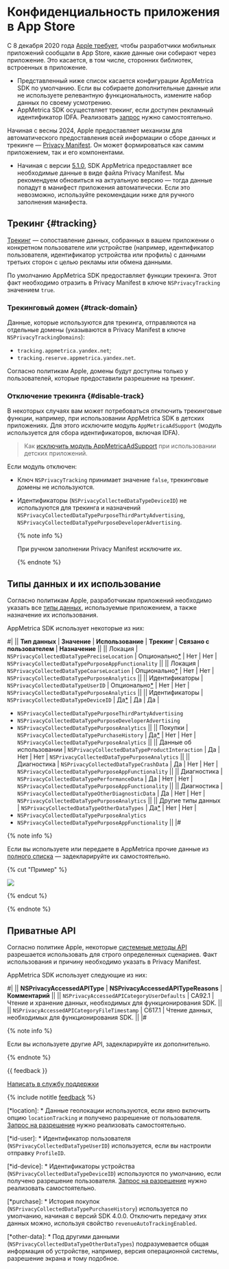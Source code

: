 # Конфиденциальность приложения в App Store

С 8 декабря 2020 года [Apple требует](https://developer.apple.com/app-store/app-privacy-details/), чтобы разработчики мобильных приложений сообщали в App Store, какие данные они собирают через приложение. Это касается, в том числе, сторонних библиотек, встроенных в приложение.

- Представленный ниже список касается конфигурации AppMetrica SDK по умолчанию. Если вы собираете дополнительные данные или не используете релевантную функциональность, измените набор данных по своему усмотрению.
- AppMetrica SDK осуществляет трекинг, если доступен рекламный идентификатор IDFA. Реализовать [запрос](../mobile-tracking/ios-tracking#request) нужно самостоятельно.

Начиная с весны 2024, Apple предоставляет механизм для автоматического предоставления всей информации о сборе данных и трекинге — [Privacy Manifest](https://developer.apple.com/documentation/bundleresources/privacy_manifest_files). Он может формироваться как самим приложением, так и его компонентами.

- Начиная с версии [5.1.0](../sdk/ios/changelog-ios.md#v-5-1-0), SDK AppMetrica предоставляет все необходимые данные в виде файла Privacy Manifest. Мы рекомендуем обновиться на актуальную версию — тогда данные попадут в манифест приложения автоматически. Если это невозможно, используйте рекомендации ниже для ручного заполнения манифеста.

## Трекинг {#tracking}

[Трекинг](https://developer.apple.com/app-store/user-privacy-and-data-use/) — сопоставление данных, собранных в вашем приложении о конкретном пользователе или устройстве (например, идентификатор пользователя, идентификатор устройства или профиль) с данными третьих сторон с целью рекламы или обмена данными.

По умолчанию AppMetrica SDK предоставляет функции трекинга. Этот факт необходимо отразить в Privacy Manifest в ключе `NSPrivacyTracking` значением `true`.

<!--
> **Примеры трекинга:**
>
> - Целевая реклама в вашем приложении на основе пользовательских данных, собранных с приложений и веб-сайтов других компаний.
> - Передача брокеру данных информации о местоположении устройства или списков электронной почты.
> - Предоставление сторонней рекламной сети доступа к списку электронных писем, рекламных идентификаторов или других идентификаторов для целевой рекламы или привлечения новых пользователей.
> - Размещение в вашем приложении SDK стороннего производителя, который объединяет пользовательские данные из вашего приложения с пользовательскими данными из приложений других разработчиков для таргетирования или измерения эффективности рекламы (даже если вы не используете SDK для этих целей). Например, при входе с пакетом SDK данные из вашего приложения используются для включения целевой рекламы в приложениях других разработчиков. -->

### Трекинговый домен {#track-domain}

Данные, которые используются для трекинга, отправляются на отдельные домены (указываются в Privacy Manifest в ключе `NSPrivacyTrackingDomains`):

* `tracking.appmetrica.yandex.net`;
* `tracking.reserve.appmetrica.yandex.net`.

Согласно политикам Apple, домены будут доступны только у пользователей, которые предоставили разрешение на трекинг.

### Отключение трекинга {#disable-track}

В некоторых случаях вам может потребоваться отключить трекинговые функции, например, при использовании AppMetrica SDK в детских приложениях. Для этого исключите модуль `AppMetricaAdSupport` (модуль используется для сбора идентификаторов, включая IDFA).

> Как [исключить модуль AppMetricaAdSupport](../sdk/ios/analytics/migration-io-5-0-0.md#child) при использовании детских приложений.

Если модуль отключен:

- Ключ `NSPrivacyTracking` принимает значение `false`, трекинговые домены не используются.
- Идентификаторы (`NSPrivacyCollectedDataTypeDeviceID`) не используются для трекинга и назначений `NSPrivacyCollectedDataTypePurposeThirdPartyAdvertising`, `NSPrivacyCollectedDataTypePurposeDeveloperAdvertising`.

  {% note info %}
  
  При ручном заполнении Privacy Manifest исключите их.
  
  {% endnote %}
  
## Типы данных и их использование

Согласно политикам Apple, разработчикам приложений необходимо указать все [типы данных](https://developer.apple.com/documentation/bundleresources/privacy_manifest_files/describing_data_use_in_privacy_manifests), используемые приложением, а также назначение их использования.

AppMetrica SDK использует некоторые из них:

#|
|| **Тип данных** | **Значение** | **Использование** | **Трекинг** | **Связано с пользователем** | **Назначение** ||
|| Локация | `NSPrivacyCollectedDataTypePreciseLocation` | Опционально[*](*location) | Нет | Нет | `NSPrivacyCollectedDataTypePurposeAppFunctionality` ||
|| Локация | `NSPrivacyCollectedDataTypeCoarseLocation` | Опционально[*](*location) | Нет | Нет | `NSPrivacyCollectedDataTypePurposeAnalytics` ||
|| Идентификаторы | `NSPrivacyCollectedDataTypeUserID` | Опционально[*](*id-user) | Нет | Нет | `NSPrivacyCollectedDataTypePurposeAnalytics` ||
|| Идентификаторы | `NSPrivacyCollectedDataTypeDeviceID` | Да[*](*id-device) | Да | Да |
* `NSPrivacyCollectedDataTypePurposeThirdPartyAdvertising`
* `NSPrivacyCollectedDataTypePurposeDeveloperAdvertising`
* `NSPrivacyCollectedDataTypePurposeAnalytics` ||
|| Покупки | `NSPrivacyCollectedDataTypePurchaseHistory` | Да[*](*purchase) | Нет | Нет | `NSPrivacyCollectedDataTypePurposeAnalytics` ||
|| Данные об использовании | `NSPrivacyCollectedDataTypeProductInteraction` | Да | Нет | Нет | `NSPrivacyCollectedDataTypePurposeAnalytics` ||
|| Диагностика | `NSPrivacyCollectedDataTypeCrashData` | Да | Нет | Нет | `NSPrivacyCollectedDataTypePurposeAppFunctionality` ||
|| Диагностика | `NSPrivacyCollectedDataTypePerformanceData` | Да | Нет | Нет | `NSPrivacyCollectedDataTypePurposeAppFunctionality` ||
|| Диагностика | `NSPrivacyCollectedDataTypeOtherDiagnosticData` | Да | Нет | Нет | `NSPrivacyCollectedDataTypePurposeAnalytics` ||
|| Другие типы данных | `NSPrivacyCollectedDataTypeOtherDataTypes` | Да[*](*other-data) | Нет | Нет |
* `NSPrivacyCollectedDataTypePurposeAnalytics`
* `NSPrivacyCollectedDataTypePurposeAppFunctionality` ||
|#

{% note info %}

Если вы используете или передаете в AppMetrica прочие данные из [полного списка](https://developer.apple.com/documentation/bundleresources/privacy_manifest_files/describing_data_use_in_privacy_manifests) — задекларируйте их самостоятельно.

  {% cut "Пример" %}

  <img src="https://yastatic.net/s3/doc-binary/src/dev/appmetrica/en/images/data-security/privacy.jpeg">

  {% endcut %}

{% endnote %}

## Приватные API

Согласно политике Apple, некоторые [системные методы API](https://developer.apple.com/documentation/bundleresources/privacy_manifest_files/describing_use_of_required_reason_api) разрешается использовать для строго определенных сценариев. Факт использования и причину необходимо указать в Privacy Manifest.

AppMetrica SDK использует следующие из них:

#|
|| **NSPrivacyAccessedAPIType** | **NSPrivacyAccessedAPITypeReasons** | **Комментарий** ||
|| `NSPrivacyAccessedAPICategoryUserDefaults` | CA92.1 | Чтение и хранение данных, необходимых для функционирования SDK. ||
|| `NSPrivacyAccessedAPICategoryFileTimestamp` | C617.1 | Чтение данных, необходимых для функционирования SDK. ||
|#

{% note info %}

Если вы используете другие API, задекларируйте их дополнительно.

{% endnote %}

<!-- ## Типы данных {#data-types}

Ознакомьтесь со списком типов данных ниже и сравните их с методами сбора данных в вашем приложении:

#|
|| **Тип данных** | **Описание** | **Сбор данных AppMetrica SDK (конфигурация по умолчанию)** ||
|| **Контактная информация** ||
|| Имя | Имя или фамилия. | Нет ||
|| Адрес электронной почты | Включая хэшированный адрес электронной почты. | Нет ||
|| Номер телефона | Включая хэшированный номер телефона. | Нет ||
|| Физический адрес | Домашний, физический или почтовый адрес. | Нет ||
|| Другая контактная информация пользователя. | Любая другая информация, которая может быть использована для связи с пользователем вне приложения. | Нет ||
|| **Здоровье и фитнес** ||
|| Здоровье | Данные о состоянии здоровья и медицинские данные. | Нет ||
|| Фитнес | Данные о физической форме и упражнениях. | Нет ||
|| **Финансовая информация** ||
|| Информация об оплате | Например, форма оплаты, номер платежной карты или номер банковского счета. Если приложение использует сервис для оплаты, информация об оплате вводится за пределами приложения и разработчик не имеет к ней доступа. Такая информация не собирается и ее не нужно раскрывать. | Нет ||
|| Информация о кредите | Например, кредитный рейтинг. | Нет ||
|| Другая финансовая информация | Например, доход, активы, зарплата, долги или любая другая финансовая информация. | Нет ||
|| **Геолокация** ||
|| Точная геолокация | Информация о местоположении пользователя или устройства с тем же или большим разрешением, что и широта и долгота, с тремя или более знаками после запятой .| Да, если включена опция `locationTracking` и получено разрешение от пользователя. [Запрос на разрешение](https://developer.apple.com/documentation/corelocation/cllocationmanager?language=objc) нужно реализовать самостоятельно. ||
|| Приблизительная геолокация | Информация о местоположении пользователя или устройства с меньшим разрешением, чем широта и долгота, с тремя или более десятичными знаками. Например, службы приблизительного определения местоположения. | Да, если включена опция `locationTracking` и получено разрешение от пользователя. [Запрос на разрешение](https://developer.apple.com/documentation/corelocation/cllocationmanager?language=objc) нужно реализовать самостоятельно. ||
|| **Конфиденциальная информация** ||
|| Конфиденциальные данные | Например, расовые или этнические данные, религиозные или философские убеждения, сексуальная ориентация, членство в профсоюзах, политические убеждения, информация о беременности или родах, инвалидность, генетическая информация или биометрические данные. | Нет ||
|| **Контакты** ||
|| Контакты | Например, список контактов в телефоне пользователя, адресная книга или социальная сеть. | Нет ||
|| **Пользовательский контент** ||
|| Электронные письма или текстовые сообщения | Включая строку темы, отправителя, получателей и содержимое электронного письма или сообщения. | Нет ||
|| Фотографии или видео | Фотографии или видео пользователя. | Нет ||
|| Аудиоданные | Голос пользователя или звуковые записи. | Нет ||
|| Игровой контент | Например, логика многопользовательской игры или игрового процесса, сохраненные игры, пользовательский контент в игре. | Нет ||
|| Служба поддержки пользователей | Данные, полученные пользователем во время запроса в службу поддержки. | Нет ||
|| Другой пользовательский контент | Любой другой пользовательский контент. | Нет ||
|| **История просмотров** ||
|| История просмотров | Информация о просмотрах контента, который не является частью приложения. Например, веб-сайты. | Нет ||
|| **История поиска** ||
|| История поиска | Информация о поиске через приложение. | Нет ||
|| **Идентификаторы** ||
|| ID пользователя | Например, имя пользователя, псевдоним, ID учетной записи, ID пользователя, клиентский номер или другой ID пользователя или учетной записи, который можно использовать для идентификации конкретного пользователя или учетной записи. | Нет

По желанию разработчик приложения может настроить передачу этих данных. ||
|| ID устройства | Например, рекламный идентификатор или другой ID устройства. | Да, если есть разрешение пользователя. [Запрос на разрешение](../mobile-tracking/ios-tracking.md) нужно реализовать самостоятельно. ||
|| **Покупки** ||
|| История покупок | Покупки или тенденции покупок от имени учетной записи или отдельного пользователя. | Да, начиная с версий SDK 4.0.0+

По желанию разработчик приложения может отключить передачу этих данных, используя свойство `revenueAutoTrackingEnabled`. ||
|| **Данные об использовании** ||
|| Взаимодействие с продуктом | Например, информация о запусках приложения, нажатиях, прокрутке и касаниях, данные о прослушивании музыки и просмотрах видео, местах сохранения в игре, видео или песнях, а также другая информация о взаимодействии пользователя с приложением. | Да, если речь идет о событии запуска. В остальных случаях — нет.

По желанию разработчик может полностью отключить автоматическое отслеживание сессий `sessionsAutoTracking` и [отслеживать сессии вручную](../sdk/ios/analytics/ios-listen.md). ||
|| Данные о рекламе | Информация о рекламе, которую просматривал пользователь.| Нет

По желанию разработчик приложения может настроить передачу этих данных. ||
|| Другие данные об использовании | Любые другие данные об активности пользователя в приложении. | Нет ||
|| **Диагностика** ||
|| Данные о сбоях | Например, журналы сбоев. | Нет ||
|| Данные о производительности | Например, время запуска, частота зависания или потребление энергии. | Да

AppMetrica может собирать данные об уровне заряда батареи для крэш-аналитики. ||
|| Другие данные диагностики | Любые другие данные о технической диагностике, связанные с приложением. | Нет ||
|| **Другие данные** ||
|| Другие типы данных | Любые другие не упомянутые типы данных. | Да

AppMetrica может собирать дополнительные данные. Например, техническую информацию об устройстве: версия операционной системы, тип экрана и тому подобное. ||
|#

## Использование данных {#data-use}

Выберите категории, которые соответствуют использованию данных в вашем приложении:

| Цель | Определение |
| ---- | ------- |
| Сторонняя реклама | Показ сторонних объявлений в вашем приложении или обмен данными с организациями, которые показывают стороннюю рекламу. |
| Реклама или маркетинг разработчика | Показ вашей рекламы в приложении, отправка маркетинговых сообщений непосредственно вашим пользователям или обмен данными с организациями, которые будут показывать вашу рекламу. |
| Аналитика | Использование данных для оценки поведения пользователей, понимания эффективности существующих функций продукта, планирования новых функций или измерения размера или характеристик аудитории. |
| Персонализация продукта | Настройка того, что видит пользователь. Например списка рекомендуемых продуктов, сообщений или предложений. |
| Функциональность приложения | Например, для аутентификации пользователя, включения функций, предотвращения мошенничества, внедрения мер безопасности, обеспечения бесперебойной работы сервера, минимизации сбоев приложений, повышения масштабируемости и производительности или поддержки пользователей. |
| Другие цели | Любые другие не упомянутые цели. |

## Данные, связанные с пользователем {#data-linked}

{% note info %}

Личная информация и персональные данные считаются связанными с пользователем.

{% endnote %}

Определите, связан ли каждый тип данных с идентификатором пользователя (через его учетную запись, устройство или другие данные). Сбор информации через приложение часто связан с личными данными пользователя, если не предусмотрены специальные меры защиты конфиденциальности:

- Удаление информации о любых прямых идентификаторах, таких как идентификатор пользователя или его имя, перед сбором данных.
- Обработка данных для разрыва связи и предотвращения повторной связи с реальными идентификаторами.

Чтобы данные не были связаны с личностью конкретного пользователя, избегайте определенных действий после сбора:

- Не связывайте данные с идентификатором пользователя.
- Не привязывайте данные к другим наборам данных, которые могут связать их с идентификатором конкретного пользователя.

## Трекинг {#tracking}

Трекинг — это сопоставление данных, собранных в вашем приложении о конкретном пользователе или устройстве (например, идентификатор пользователя, идентификатор устройства или профиль) с данными третьих сторон с целью рекламы или обмена данными.

Примеры трекинга:

- Целевая реклама в вашем приложении на основе пользовательских данных, собранных с приложений и веб-сайтов других компаний.
- Передача брокеру данных информации о местоположении устройства или списков электронной почты.
- Предоставление сторонней рекламной сети доступа к списку электронных писем, рекламных идентификаторов или других идентификаторов для целевой рекламы или привлечения новых пользователей.
- Размещение в вашем приложении SDK стороннего производителя, который объединяет пользовательские данные из вашего приложения с пользовательскими данными из приложений других разработчиков для таргетирования или измерения эффективности рекламы (даже если вы не используете SDK для этих целей). Например, при входе с пакетом SDK данные из вашего приложения используются для включения целевой рекламы в приложениях других разработчиков. -->

{{ feedback }}

<a href="../troubleshooting/feedback-new.html">
  <span class="button">Написать в службу поддержки</span>
</a>

{% include notitle [feedback](../_includes/feedback-button.md) %}

[*location]: \* Данные геолокации используются, если явно включить опцию `locationTracking` и получено разрешение от пользователя. [Запрос на разрешение](https://developer.apple.com/documentation/corelocation/cllocationmanager?language=objc) нужно реализовать самостоятельно.

[*id-user]: \* Идентификатор пользователя (`NSPrivacyCollectedDataTypeUserID`) используется, если вы настроили отправку `ProfileID`.

[*id-device]: \* Идентификаторы устройства (`NSPrivacyCollectedDataTypeDeviceID`) используются по умолчанию, если получено разрешение пользователя. [Запрос на разрешение](https://developer.apple.com/documentation/apptrackingtransparency/) нужно реализовать самостоятельно.

[*purchase]: \* История покупок (`NSPrivacyCollectedDataTypePurchaseHistory`) используется по умолчанию, начиная с версий SDK 4.0.0. Отключить передачу этих данных можно, используя свойство `revenueAutoTrackingEnabled`.

[*other-data]: \* Под другими данными (`NSPrivacyCollectedDataTypeOtherDataTypes`) подразумевается общая информация об устройстве, например, версия операционной системы, разрешение экрана и тому подобное.
